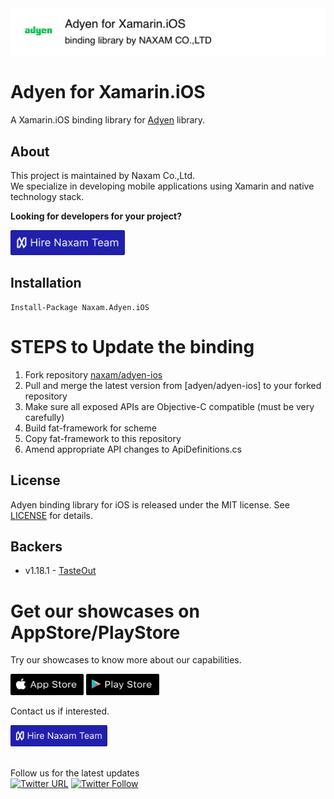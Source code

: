 <img src="./art/repo_header.png" alt="Adyen for Xamarin.iOS" width="728" />

# Adyen for Xamarin.iOS

A Xamarin.iOS binding library for [Adyen](https://docs.adyen.com/developers/checkout/ios-sdk/quick-start-ios) library.

## About
This project is maintained by Naxam Co.,Ltd.<br>
We specialize in developing mobile applications using Xamarin and native technology stack.<br>

**Looking for developers for your project?**<br>

<a href="mailto:tuyen@naxam.net"> 
<img src="https://github.com/NAXAM/naxam.github.io/blob/master/assets/img/hire_button.png?raw=true" height="40"></a> <br>

## Installation
```
Install-Package Naxam.Adyen.iOS
```

STEPS to Update the binding
=====
1. Fork repository [naxam/adyen-ios](https://github.com/naxam/adyen-ios)
2. Pull and merge the latest version from [adyen/adyen-ios] to your forked repository
3. Make sure all exposed APIs are Objective-C compatible (must be very carefully)
4. Build fat-framework for scheme
5. Copy fat-framework to this repository 
6. Amend appropriate API changes to ApiDefinitions.cs

## License

Adyen binding library for iOS is released under the MIT license.
See [LICENSE](./LICENSE) for details.

## Backers
- v1.18.1 - [TasteOut](http://tasteout.com.hk/)

# Get our showcases on AppStore/PlayStore
Try our showcases to know more about our capabilities. 

<a href="https://itunes.apple.com/us/developer/tuyen-vu/id1255432728/" > 
<img src="https://github.com/NAXAM/imagepicker-android-binding/raw/master/art/apple_store.png" width="117" height="34"></a>

<a href="https://play.google.com/store/apps/developer?id=NAXAM+CO.,+LTD" > 
<img src="https://github.com/NAXAM/imagepicker-android-binding/raw/master/art/google_store.png" width="117" height="34"></a>

Contact us if interested.

<a href="mailto:tuyen@naxam.net"> 
<img src="https://github.com/NAXAM/naxam.github.io/blob/master/assets/img/hire_button.png" height="34"></a> <br>
<br>

Follow us for the latest updates<br>[![Twitter URL](https://img.shields.io/twitter/url/http/shields.io.svg?style=social)](https://twitter.com/intent/tweet?text=https://github.com/naxam/adyen-xamarin-ios)
[![Twitter Follow](https://img.shields.io/twitter/follow/naxamco.svg?style=social)](https://twitter.com/naxamco)
